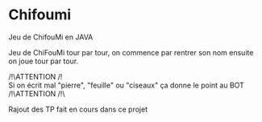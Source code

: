 # Chifoumi
Jeu de ChifouMi en JAVA

Jeu de ChiFouMi tour par tour, on commence par rentrer son nom ensuite on joue tour par tour.

/!\ATTENTION /!\
Si on écrit mal "pierre", "feuille" ou "ciseaux" ça donne le point au BOT
/!\ATTENTION /!\

Rajout des TP fait en cours dans ce projet
